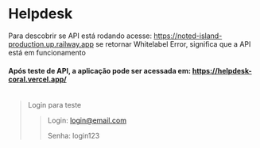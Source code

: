 # Helpdesk

Para descobrir se API está rodando acesse: https://noted-island-production.up.railway.app se retornar Whitelabel Error, significa que a API está em funcionamento
#### Após teste de API, a aplicação pode ser acessada em: https://helpdesk-coral.vercel.app/ <br><br>
> Login para teste
>> Login: login@email.com <p>
>> Senha: login123
